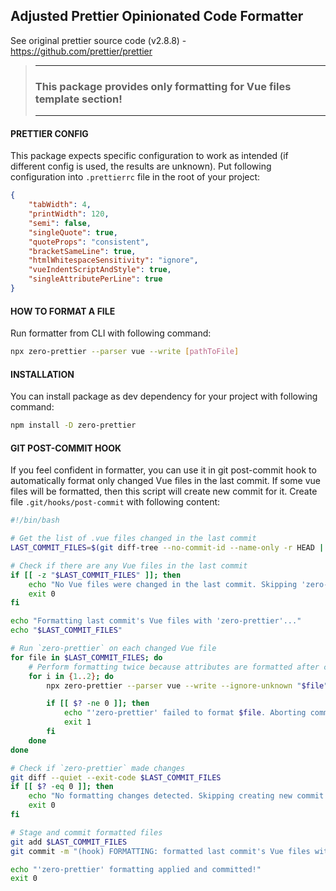 
## Adjusted Prettier Opinionated Code Formatter

See original prettier source code (v2.8.8) - https://github.com/prettier/prettier

> ---
> ### This package provides only formatting for Vue files template section! 
> ---

#### PRETTIER CONFIG

This package expects specific configuration to work as intended (if different config is used, the results are unknown). Put following configuration into `.prettierrc` file in the root of your project:

```json
{
    "tabWidth": 4,
    "printWidth": 120,
    "semi": false,
    "singleQuote": true,
    "quoteProps": "consistent",
    "bracketSameLine": true,
    "htmlWhitespaceSensitivity": "ignore",
    "vueIndentScriptAndStyle": true,
    "singleAttributePerLine": true
}
```

#### HOW TO FORMAT A FILE

Run formatter from CLI with following command:

```sh
npx zero-prettier --parser vue --write [pathToFile]
```

#### INSTALLATION

You can install package as dev dependency for your project with following command:

```sh
npm install -D zero-prettier
```

#### GIT POST-COMMIT HOOK

If you feel confident in formatter, you can use it in git post-commit hook to automatically format only changed Vue files in the last commit. If some vue files will be formatted, then this script will create new commit for it. Create file `.git/hooks/post-commit` with following content:

```sh
#!/bin/bash

# Get the list of .vue files changed in the last commit
LAST_COMMIT_FILES=$(git diff-tree --no-commit-id --name-only -r HEAD | grep ".vue$")

# Check if there are any Vue files in the last commit
if [[ -z "$LAST_COMMIT_FILES" ]]; then
    echo "No Vue files were changed in the last commit. Skipping 'zero-prettier' formatting."
    exit 0
fi

echo "Formatting last commit's Vue files with 'zero-prettier'..."
echo "$LAST_COMMIT_FILES"

# Run `zero-prettier` on each changed Vue file
for file in $LAST_COMMIT_FILES; do
    # Perform formatting twice because attributes are formatted after children, thus children might not have empty line before parent opening tag end
    for i in {1..2}; do
        npx zero-prettier --parser vue --write --ignore-unknown "$file"

        if [[ $? -ne 0 ]]; then
            echo "'zero-prettier' failed to format $file. Aborting commit."
            exit 1
        fi
    done
done

# Check if `zero-prettier` made changes
git diff --quiet --exit-code $LAST_COMMIT_FILES
if [[ $? -eq 0 ]]; then
    echo "No formatting changes detected. Skipping creating new commit with formatted files."
    exit 0
fi

# Stage and commit formatted files
git add $LAST_COMMIT_FILES
git commit -m "(hook) FORMATTING: formatted last commit's Vue files with 'zero-prettier' code formatter"

echo "'zero-prettier' formatting applied and committed!"
exit 0
```
